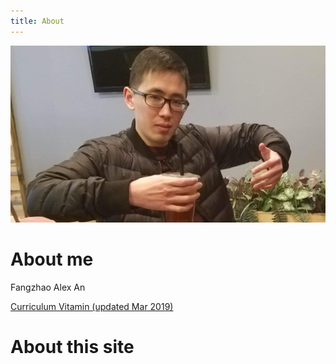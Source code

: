 ```yaml
---
title: About
---
```



![alex an](/assets/images/itsme.jpg)

# About me

Fangzhao Alex An


[Curriculum Vitamin (updated Mar 2019)](/assets/docs/alexcv.pdf)

# About this site
